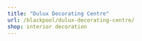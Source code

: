 ```yaml
---
title: "Dulux Decorating Centre"
url: /blackpool/dulux-decorating-centre/
shop: interior decoration
---
```

